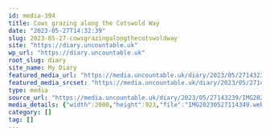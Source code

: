 ```yaml
---
id: media-394
title: Cows grazing along the Cotswold Way
date: "2023-05-27T14:32:39"
slug: 2023-05-27-cowsgrazingalongthecotswoldway
site: "https://diary.uncountable.uk"
wp_url: "https://diary.uncountable.uk"
root_slug: diary
site_name: My Diary
featured_media_url: "https://media.uncountable.uk/diary/2023/05/27143239/IMG20230527114349.webp"
featured_media_srcset: "https://media.uncountable.uk/diary/2023/05/27143239/IMG20230527114349-300x138.webp 300w, https://media.uncountable.uk/diary/2023/05/27143239/IMG20230527114349-1024x473.webp 1024w, https://media.uncountable.uk/diary/2023/05/27143239/IMG20230527114349-150x150.webp 150w, https://media.uncountable.uk/diary/2023/05/27143239/IMG20230527114349-640x295.webp 640w, https://media.uncountable.uk/diary/2023/05/27143239/IMG20230527114349.webp 2000w"
type: media
source_url: "https://media.uncountable.uk/diary/2023/05/27143239/IMG20230527114349.webp"
media_details: {"width":2000,"height":923,"file":"IMG20230527114349.webp","filesize":197714,"sizes":{"medium":{"file":"IMG20230527114349-300x138.webp","width":300,"height":138,"filesize":8906,"mime_type":"image/webp","source_url":"https://media.uncountable.uk/diary/2023/05/27143239/IMG20230527114349-300x138.webp"},"large":{"file":"IMG20230527114349-1024x473.webp","width":1024,"height":473,"filesize":93910,"mime_type":"image/webp","source_url":"https://media.uncountable.uk/diary/2023/05/27143239/IMG20230527114349-1024x473.webp"},"thumbnail":{"file":"IMG20230527114349-150x150.webp","width":150,"height":150,"filesize":4948,"mime_type":"image/webp","source_url":"https://media.uncountable.uk/diary/2023/05/27143239/IMG20230527114349-150x150.webp"},"mobwidth":{"file":"IMG20230527114349-640x295.webp","width":640,"height":295,"filesize":38872,"mime_type":"image/webp","source_url":"https://media.uncountable.uk/diary/2023/05/27143239/IMG20230527114349-640x295.webp"},"full":{"file":"IMG20230527114349.webp","width":2000,"height":923,"mime_type":"image/webp","source_url":"https://media.uncountable.uk/diary/2023/05/27143239/IMG20230527114349.webp"}},"image_meta":{"aperture":"0","credit":"","camera":"","caption":"","created_timestamp":"0","copyright":"","focal_length":"0","iso":"0","shutter_speed":"0","title":"","orientation":"0","keywords":[]}}
category: []
tag: []
---
```



